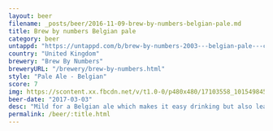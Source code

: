 ```yaml
---
layout: beer
filename: _posts/beer/2016-11-09-brew-by-numbers-belgian-pale.md
title: Brew by numbers Belgian pale
category: beer
untappd: "https://untappd.com/b/brew-by-numbers-2003---belgian-pale---crystal---tettnang/1695675"
country: "United Kingdom"
brewery: "Brew By Numbers"
breweryURL: "/brewery/brew-by-numbers.html"
style: "Pale Ale - Belgian"
score: 7
img: https://scontent.xx.fbcdn.net/v/t1.0-0/p480x480/17103558_10154984566283745_6546498407009013372_n.jpg?oh=e3eb9d0207b7ce07fd2e3eebd78f1a2e&oe=5AF76FF9
beer-date: "2017-03-03"
desc: "Mild for a Belgian ale which makes it easy drinking but also leaves me wanting more. And I mean more in the beer, not wanting another. Not that I would complain"
permalink: /beer/:title.html
---
```

